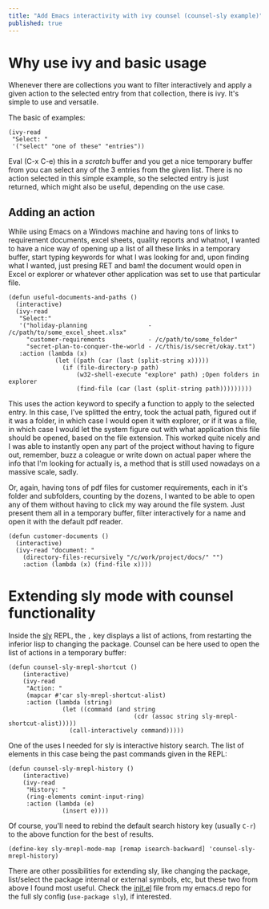 ```yaml
---
title: "Add Emacs interactivity with ivy counsel (counsel-sly example)"
published: true
---
```


# Why use ivy and basic usage

Whenever there are collections you want to filter interactively and
apply a given action to the selected entry from that collection, there
is ivy. It's simple to use and versatile.

The basic of examples:

```emacs-lisp
(ivy-read
 "Select: "
 '("select" "one of these" "entries"))
```

Eval (C-x C-e) this in a *scratch* buffer and you get a nice temporary
buffer from you can select any of the 3 entries from the given
list. There is no action selected in this simple example, so the
selected entry is just returned, which might also be useful,
depending on the use case.

## Adding an action
While using Emacs on a Windows machine and having tons of links to
requirement documents, excel sheets, quality reports and whatnot, I
wanted to have a nice way of opening up a list of all these links in a
temporary buffer, start typing keywords for what I was looking for
and, upon finding what I wanted, just presing RET and bam! the
document would open in Excel or explorer or whatever other application
was set to use that particular file.

```emacs-lisp
(defun useful-documents-and-paths ()
  (interactive)
  (ivy-read
   "Select:"
   '("holiday-planning                 - /c/path/to/some_excel_sheet.xlsx"
     "customer-requirements            - /c/path/to/some_folder"
     "secret-plan-to-conquer-the-world - /c/this/is/secret/okay.txt")
   :action (lambda (x)
             (let ((path (car (last (split-string x)))))
               (if (file-directory-p path)
                   (w32-shell-execute "explore" path) ;Open folders in explorer
                   (find-file (car (last (split-string path)))))))))
```

This uses the action keyword to specify a function to apply to the
selected entry. In this case, I've splitted the entry, took the actual
path, figured out if it was a folder, in which case I would open it
with explorer, or if it was a file, in which case I would let the
system figure out with what application this file should be opened,
based on the file extension. This worked quite nicely and I was able
to instantly open any part of the project without having to figure
out, remember, buzz a coleague or write down on actual paper where the
info that I'm looking for actually is, a method that is still used
nowadays on a massive scale, sadly.

Or, again, having tons of pdf files for customer requirements, each in
it's folder and subfolders, counting by the dozens, I wanted to be able
to open any of them without having to click my way around the file
system. Just present them all in a temporary buffer, filter
interactively for a name and open it with the default pdf reader.

```emacs-lisp
(defun customer-documents ()
  (interactive)
  (ivy-read "document: "
    (directory-files-recursively "/c/work/project/docs/" "")
    :action (lambda (x) (find-file x))))
```

# Extending sly mode with counsel functionality

Inside the [sly](https://github.com/joaotavora/sly) REPL, the `,` key
displays a list of actions, from restarting the inferior lisp to
changing the package. Counsel can be here used to open the list of
actions in a temporary buffer:

```emacs-lisp
(defun counsel-sly-mrepl-shortcut ()
    (interactive)
    (ivy-read
     "Action: " 
     (mapcar #'car sly-mrepl-shortcut-alist)
     :action (lambda (string)
               (let ((command (and string
                                   (cdr (assoc string sly-mrepl-shortcut-alist)))))
                 (call-interactively command)))))
```

One of the uses I needed for sly is interactive history search. The
list of elements in this case being the past commands given in the REPL:

```emacs-lisp
(defun counsel-sly-mrepl-history ()
    (interactive)
    (ivy-read
     "History: "
     (ring-elements comint-input-ring)
     :action (lambda (e)
               (insert e))))
```
Of course, you'll need to rebind the default search history key (usually `C-r`) to the above
function for the best of results.

```emacs-lisp
(define-key sly-mrepl-mode-map [remap isearch-backward] 'counsel-sly-mrepl-history)
```

There are other possibilities for extending sly, like changing the
package, list/select the package internal or external symbols, etc,
but these two from above I found most useful. Check the
[init.el](https://github.com/mihaiolteanu/.emacs.d/blob/master/init.el)
file from my emacs.d repo for the full sly config (`use-package sly`),
if interested.

